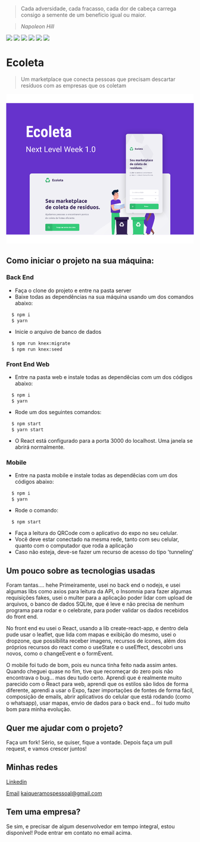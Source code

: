 > Cada adversidade, cada fracasso, cada dor de cabeça carrega consigo a semente de um benefício igual ou maior.

> *Napoleon Hill*

![](https://img.shields.io/badge/npm-6.14.4-green)
![](https://img.shields.io/badge/node-12.17.0-darkgreen)
![](https://img.shields.io/badge/sqlite3-4.2.0-yellow)
![](https://img.shields.io/badge/React-3.4.1-blue)
![](https://img.shields.io/badge/React%20Native-4.0.0-blue)
![](https://img.shields.io/badge/Expo-3.21.5-lightgrey)


# Ecoleta
> Um marketplace que conecta pessoas que precisam descartar resíduos com as empresas que os coletam

<p align="center">
  <img src="https://raw.githubusercontent.com/Azhoth/ecoleta/776ff5716ffa69634bc8f04c82fa4e6ea312f95a/capa.svg">
</p>

## Como iniciar o projeto na sua máquina:

### Back End
- Faça o clone do projeto e entre na pasta server
- Baixe todas as dependências na sua máquina usando um dos comandos abaixo:
```
  $ npm i
  $ yarn
```
- Inicíe o arquivo de banco de dados
```
  $ npm run knex:migrate
  $ npm run knex:seed
```

### Front End Web
- Entre na pasta web e instale todas as dependêcias com um dos códigos abaixo:
```
  $ npm i
  $ yarn
```
- Rode um dos seguintes comandos:
```
  $ npm start
  $ yarn start
```
- O React está configurado para a porta 3000 do localhost. Uma janela se abrirá normalmente.

### Mobile
- Entre na pasta mobile e instale todas as dependêcias com um dos códigos abaixo:
```
  $ npm i
  $ yarn
```
- Rode o comando:
```
  $ npm start
```
- Faça a leitura do QRCode com o aplicativo do expo no seu celular.
- Você deve estar conectado na mesma rede, tanto com seu celular, quanto com o computador que roda a aplicação
- Caso não esteja, deve-se fazer um recurso de acesso do tipo 'tunneling'

## Um pouco sobre as tecnologias usadas

Foram tantas.... hehe
Primeiramente, usei no back end o nodejs, e usei algumas libs como axios para leitura da API, o Insomnia para fazer algumas requisições fakes, 
usei o multer para a aplicação poder lidar com upload de arquivos, o banco de dados SQLite, que é leve e não precisa de nenhum
programa para rodar e o celebrate, para poder validar os dados recebidos do front end.

No front end eu usei o React, usando a lib create-react-app, e dentro dela pude usar o leaflet, que lida com mapas e exibição do mesmo,
usei o dropzone, que possibilita receber imagens, recursos de ícones, além dos próprios recursos do react como o useState e o useEffect, 
descobri uns novos, como o changeEvent e o formEvent.

O mobile foi tudo de bom, pois eu nunca tinha feito nada assim antes. Quando cheguei quase no fim, tive que recomeçar do zero pois não
encontrava o bug... mas deu tudo certo. Aprendi que é realmente muito parecido com o React para web, aprendi que os estilos são lidos de forma
diferente, aprendi a usar o Expo, fazer importações de fontes de forma fácil, composição de emails, abrir aplicativos do celular que está
rodando (como o whatsapp), usar mapas, envio de dados para o back end... foi tudo muito bom para minha evolução.

## Quer me ajudar com o projeto?

Faça um fork! Sério, se quiser, fique a vontade. Depois faça um pull request, e vamos crescer juntos!

## Minhas redes

[Linkedin](https://www.linkedin.com/in/kaiqueramos/)

[Email](kaiqueramospessoal@gmail.com) kaiqueramospessoal@gmail.com

## Tem uma empresa?
Se sim, e precisar de algum desenvolvedor em tempo integral, estou disponível! Pode entrar em contato no email acima.

